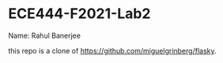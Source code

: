 # ECE444-F2021-Lab2

Name: Rahul Banerjee

this repo is a clone of https://github.com/miguelgrinberg/flasky.
